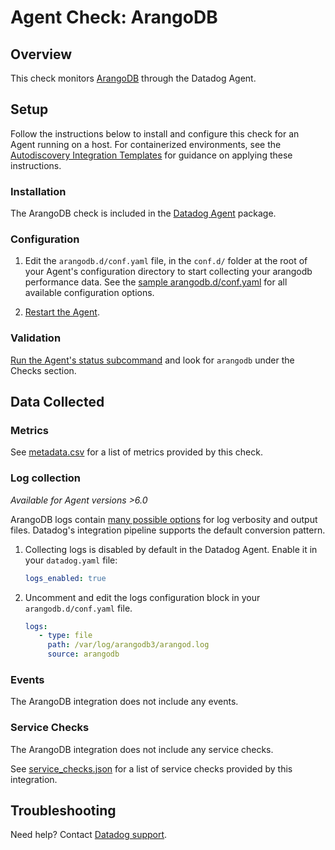 # Agent Check: ArangoDB

## Overview

This check monitors [ArangoDB][1] through the Datadog Agent.

## Setup

Follow the instructions below to install and configure this check for an Agent running on a host. For containerized environments, see the [Autodiscovery Integration Templates][3] for guidance on applying these instructions.

### Installation

The ArangoDB check is included in the [Datadog Agent][2] package.

### Configuration

1. Edit the `arangodb.d/conf.yaml` file, in the `conf.d/` folder at the root of your Agent's configuration directory to start collecting your arangodb performance data. See the [sample arangodb.d/conf.yaml][4] for all available configuration options.

2. [Restart the Agent][5].

### Validation

[Run the Agent's status subcommand][6] and look for `arangodb` under the Checks section.

## Data Collected

### Metrics

See [metadata.csv][7] for a list of metrics provided by this check.

### Log collection

_Available for Agent versions >6.0_

ArangoDB logs contain [many possible options][10] for log verbosity and output files. Datadog's integration pipeline supports the default conversion pattern.

1. Collecting logs is disabled by default in the Datadog Agent. Enable it in your `datadog.yaml` file:

   ```yaml
   logs_enabled: true
   ```

2. Uncomment and edit the logs configuration block in your `arangodb.d/conf.yaml` file. 

   ```yaml
   logs:
      - type: file
        path: /var/log/arangodb3/arangod.log
        source: arangodb
   ```

### Events

The ArangoDB integration does not include any events.

### Service Checks

The ArangoDB integration does not include any service checks.

See [service_checks.json][8] for a list of service checks provided by this integration.

## Troubleshooting

Need help? Contact [Datadog support][9].


[1]: https://www.arangodb.com/
[2]: https://app.datadoghq.com/account/settings#agent
[3]: https://docs.datadoghq.com/agent/kubernetes/integrations/
[4]: https://github.com/DataDog/integrations-core/blob/master/check/datadog_checks/check/data/conf.yaml.example
[5]: https://docs.datadoghq.com/agent/guide/agent-commands/#start-stop-and-restart-the-agent
[6]: https://docs.datadoghq.com/agent/guide/agent-commands/#agent-status-and-information
[7]: https://github.com/DataDog/integrations-core/blob/master/check/metadata.csv
[8]: https://github.com/DataDog/integrations-core/blob/master/check/assets/service_checks.json
[9]: https://docs.datadoghq.com/help/
[10]: https://www.arangodb.com/docs/3.8/programs-arangod-log.html